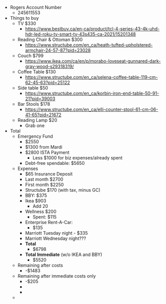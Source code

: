 - Rogers Account Number
	- 245611553
- Things to buy
	- TV $330
		- https://www.bestbuy.ca/en-ca/product/tcl-4-series-43-4k-uhd-hdr-led-roku-tv-smart-tv-43s435-ca-2021/15201348
	- Reading Chair & Ottoman $300
		- https://www.structube.com/en_ca/heath-tufted-upholstered-armchair-24-57-87?pid=23028
	- Couch $799
		- https://www.ikea.com/ca/en/p/morabo-loveseat-gunnared-dark-gray-wood-s29318319/
	- Coffee Table $130
		- https://www.structube.com/en_ca/selena-coffee-table-119-cm-62-45-63?pid=25122
	- Side table $50
		- https://www.structube.com/en_ca/korbin-iron-end-table-50-91-21?pid=39003
	- Bar Stools $178
		- https://www.structube.com/en_ca/elli-counter-stool-61-cm-06-41-65?pid=21672
	- Reading Lamp $20
		- Grab one
- Total
	- Emergency Fund
		- $2550
		- $1300 from Mardi
		- $2800 ISTA Payment
			- Less $1000 for biz expenses/already spent
		- Debt-free spendable: $5650
	- Expenses
		- $65 Insurance Deposit
		- Last month $2700
		- First month $2250
		- Structube $170 (with tax, minus GC)
		- BBY: $375
		- Ikea $903
			- Add 20
		- Wellness $200
			- Spent: $115
		- Enterprise Rent-A-Car:
			- $135
		- Marriott Tuesday night - $335
		- Marriott Wednesday night???
		- **Total**
			- $6798
		- **Total Immediate** (w/o IKEA and BBY)
			- $5520
	- Remaining after costs
		- -$1483
	- Remaining after immediate costs only
		- -$205
		-
		-
	-